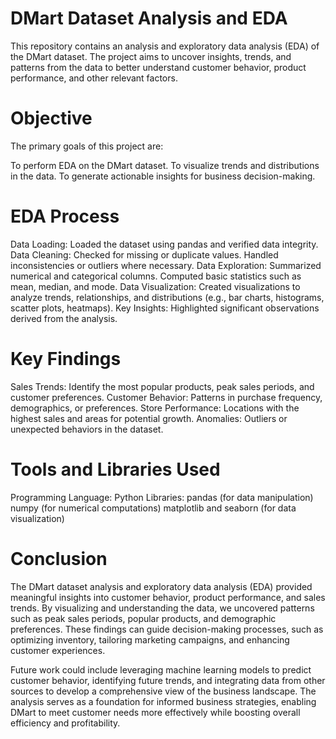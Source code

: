 # DMart Dataset Analysis and EDA

This repository contains an analysis and exploratory data analysis (EDA) of the DMart dataset. 
The project aims to uncover insights, trends, and patterns from the data to better understand customer behavior, product performance, and other relevant factors.

# Objective
The primary goals of this project are:

To perform EDA on the DMart dataset.
To visualize trends and distributions in the data.
To generate actionable insights for business decision-making.


# EDA Process
Data Loading:
Loaded the dataset using pandas and verified data integrity.
Data Cleaning:
Checked for missing or duplicate values.
Handled inconsistencies or outliers where necessary.
Data Exploration:
Summarized numerical and categorical columns.
Computed basic statistics such as mean, median, and mode.
Data Visualization:
Created visualizations to analyze trends, relationships, and distributions (e.g., bar charts, histograms, scatter plots, heatmaps).
Key Insights:
Highlighted significant observations derived from the analysis.

# Key Findings
Sales Trends:
Identify the most popular products, peak sales periods, and customer preferences.
Customer Behavior:
Patterns in purchase frequency, demographics, or preferences.
Store Performance:
Locations with the highest sales and areas for potential growth.
Anomalies:
Outliers or unexpected behaviors in the dataset.

# Tools and Libraries Used
Programming Language: Python
Libraries:
pandas (for data manipulation)
numpy (for numerical computations)
matplotlib and seaborn (for data visualization)


# Conclusion
The DMart dataset analysis and exploratory data analysis (EDA) provided meaningful insights into customer behavior, product performance, and sales trends. By visualizing and understanding the data, we uncovered patterns such as peak sales periods, popular products, and demographic preferences. These findings can guide decision-making processes, such as optimizing inventory, tailoring marketing campaigns, and enhancing customer experiences.

Future work could include leveraging machine learning models to predict customer behavior, identifying future trends, and integrating data from other sources to develop a comprehensive view of the business landscape. The analysis serves as a foundation for informed business strategies, enabling DMart to meet customer needs more effectively while boosting overall efficiency and profitability.
